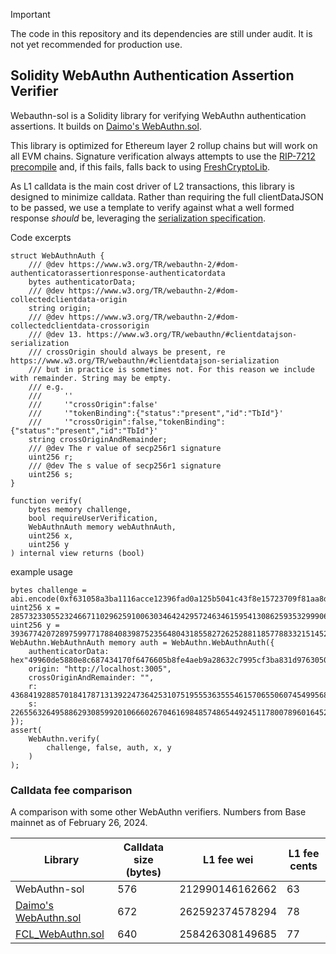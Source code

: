 > [!IMPORTANT]  
> The code in this repository and its dependencies are still under audit. It is not yet recommended for production use.

## Solidity WebAuthn Authentication Assertion Verifier

Webauthn-sol is a Solidity library for verifying WebAuthn authentication assertions. It builds on [Daimo's WebAuthn.sol](https://github.com/daimo-eth/p256-verifier/blob/master/src/WebAuthn.sol).

This library is optimized for Ethereum layer 2 rollup chains but will work on all EVM chains. Signature verification always attempts to use the [RIP-7212 precompile](https://github.com/ethereum/RIPs/blob/master/RIPS/rip-7212.md) and, if this fails, falls back to using [FreshCryptoLib](https://github.com/rdubois-crypto/FreshCryptoLib/blob/master/solidity/src/FCL_ecdsa.sol#L40).

As L1 calldata is the main cost driver of L2 transactions, this library is designed to minimize calldata. Rather than requiring the full clientDataJSON to be passed, we use a template to verify against what a well formed response *should* be, leveraging the [serialization specification](https://www.w3.org/TR/webauthn/#clientdatajson-serialization). 

Code excerpts

```solidity
struct WebAuthnAuth {
    /// @dev https://www.w3.org/TR/webauthn-2/#dom-authenticatorassertionresponse-authenticatordata
    bytes authenticatorData;
    /// @dev https://www.w3.org/TR/webauthn-2/#dom-collectedclientdata-origin
    string origin;
    /// @dev https://www.w3.org/TR/webauthn-2/#dom-collectedclientdata-crossorigin
    /// @dev 13. https://www.w3.org/TR/webauthn/#clientdatajson-serialization
    /// crossOrigin should always be present, re https://www.w3.org/TR/webauthn/#clientdatajson-serialization
    /// but in practice is sometimes not. For this reason we include with remainder. String may be empty.
    /// e.g.
    ///     ''
    ///     '"crossOrigin":false'
    ///     '"tokenBinding":{"status":"present","id":"TbId"}'
    ///     '"crossOrigin":false,"tokenBinding":{"status":"present","id":"TbId"}'
    string crossOriginAndRemainder;
    /// @dev The r value of secp256r1 signature
    uint256 r;
    /// @dev The s value of secp256r1 signature
    uint256 s;
}

function verify(
    bytes memory challenge,
    bool requireUserVerification,
    WebAuthnAuth memory webAuthnAuth,
    uint256 x,
    uint256 y
) internal view returns (bool) 
```

example usage
```solidity
bytes challenge = abi.encode(0xf631058a3ba1116acce12396fad0a125b5041c43f8e15723709f81aa8d5f4ccf);
uint256 x = 28573233055232466711029625910063034642429572463461595413086259353299906450061;
uint256 y = 39367742072897599771788408398752356480431855827262528811857788332151452825281;
WebAuthn.WebAuthnAuth memory auth = WebAuthn.WebAuthnAuth({
    authenticatorData: hex"49960de5880e8c687434170f6476605b8fe4aeb9a28632c7995cf3ba831d97630500000101",
    origin: "http://localhost:3005",
    crossOriginAndRemainder: "",
    r: 43684192885701841787131392247364253107519555363555461570655060745499568693242,
    s: 22655632649588629308599201066602670461698485748654492451178007896016452673579
});
assert(
    WebAuthn.verify(
        challenge, false, auth, x, y
    )
);
```

### Calldata fee comparison
A comparison with some other WebAuthn verifiers. 
Numbers from Base mainnet as of February 26, 2024.

| Library | Calldata size (bytes) | L1 fee wei | L1 fee cents |
|--------|---------------|------------|--------------|
| WebAuthn-sol | 576 | 212990146162662 | 63 |
| [Daimo's WebAuthn.sol](https://github.com/daimo-eth/p256-verifier/blob/master/src/WebAuthn.sol) | 672 | 262592374578294 | 78 |
| [FCL_WebAuthn.sol](https://github.com/rdubois-crypto/FreshCryptoLib/blob/master/solidity/src/FCL_Webauthn.sol) | 640 | 258426308149685 | 77 |